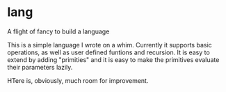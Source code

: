 # lang
A flight of fancy to build a language


This is a simple language I wrote on a whim.
Currently it supports basic operations, as well as user defined funtions and recursion.
It is easy to extend by adding "primities" and it is easy to make the primitives evaluate their parameters lazily.

HTere is, obviously, much room for improvement.
